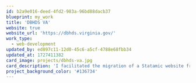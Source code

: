 ```yaml
---
id: b2a9e016-deed-4fd2-983a-96bd88dacb37
blueprint: my_work
title: 'DBHDS VA'
website: true
website_url: 'https://dbhds.virginia.gov/'
work_type:
  - web-development
updated_by: ed897c11-12d0-45c6-a5cf-4788e68fbb34
updated_at: 1727411382
card_image: projects/dbhds-va.jpg
card_description: 'I facilitated the migration of a Statamic website from AISN servers to a local Windows server. I also helped set up a modern development environment using Azure DevOps and implemented Git version control, conducting training sessions to familiarize colleagues with Git workflows. Additionally, I contributed to the successful migration of the Statamic site to a WordPress platform and led the wireframing and redesign of the existing website.'
project_background_color: '#136734'
---
```

